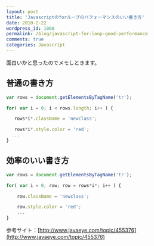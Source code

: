 ```yaml
---
layout: post
title: 'Javascriptのforループのパフォーマンスのいい書き方'
date: 2010-2-22
wordpress_id: 1008
permalink: /blog/javascript-for-loop-good-performance
comments: true
categories: Javascript
---
```

面白いかと思ったのでメモしときます。

## 普通の書き方

```javascript
var rows = document.getElementsByTagName('tr');

for( var i = 0; i < rows.length; i++ ) {

   rows*i*.className = 'newclass';

   rows*i*.style.color = 'red';
  ...
}

```

## 効率のいい書き方

```javascript
var rows = document.getElementsByTagName('tr');

for( var i = 0, row; row = rows*i*; i++ ) {

    row.className = 'newclass';

    row.style.color = 'red';
    ...
}

```

参考サイト：[http://www.javaeye.com/topic/455376](http://www.javaeye.com/topic/455376)
